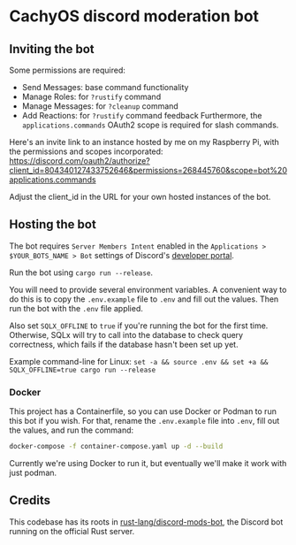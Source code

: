 # CachyOS discord moderation bot

## Inviting the bot

Some permissions are required:
- Send Messages: base command functionality
- Manage Roles: for `?rustify` command
- Manage Messages: for `?cleanup` command
- Add Reactions: for `?rustify` command feedback
Furthermore, the `applications.commands` OAuth2 scope is required for slash commands.

Here's an invite link to an instance hosted by me on my Raspberry Pi, with the permissions and scopes incorporated:
https://discord.com/oauth2/authorize?client_id=804340127433752646&permissions=268445760&scope=bot%20applications.commands

Adjust the client_id in the URL for your own hosted instances of the bot.

## Hosting the bot

The bot requires `Server Members Intent` enabled in the `Applications > $YOUR_BOTS_NAME > Bot`
settings of Discord's [developer portal](https://discord.com/developers/applications).

Run the bot using `cargo run --release`.

You will need to provide several environment variables. A convenient way to do this is to copy the
`.env.example` file to `.env` and fill out the values. Then run the bot with the `.env` file applied.

Also set `SQLX_OFFLINE` to `true` if you're running the bot for the first time. Otherwise, SQLx
will try to call into the database to check query correctness, which fails if the database hasn't
been set up yet.

Example command-line for Linux:
`set -a && source .env && set +a && SQLX_OFFLINE=true cargo run --release`

### Docker

This project has a Containerfile, so you can use Docker or Podman to run this bot if you wish.
For that, rename the `.env.example` file into `.env`, fill out the values, and run the command:

```sh
docker-compose -f container-compose.yaml up -d --build
```

Currently we're using Docker to run it, but eventually we'll make it work with just podman.

## Credits

This codebase has its roots in [rust-lang/discord-mods-bot](https://github.com/rust-lang/discord-mods-bot/), the Discord bot running on the official Rust server.
